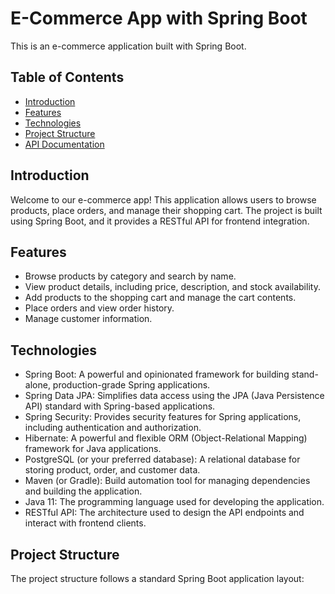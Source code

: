 # E-Commerce App with Spring Boot

This is an e-commerce application built with Spring Boot.

## Table of Contents

- [Introduction](#introduction)
- [Features](#features)
- [Technologies](#technologies)
- [Project Structure](#project-structure)
- [API Documentation](#api-documentation)

## Introduction

Welcome to our e-commerce app! This application allows users to browse products, place orders, and manage their shopping cart. The project is built using Spring Boot, and it provides a RESTful API for frontend integration.

## Features

- Browse products by category and search by name.
- View product details, including price, description, and stock availability.
- Add products to the shopping cart and manage the cart contents.
- Place orders and view order history.
- Manage customer information.

## Technologies

- Spring Boot: A powerful and opinionated framework for building stand-alone, production-grade Spring applications.
- Spring Data JPA: Simplifies data access using the JPA (Java Persistence API) standard with Spring-based applications.
- Spring Security: Provides security features for Spring applications, including authentication and authorization.
- Hibernate: A powerful and flexible ORM (Object-Relational Mapping) framework for Java applications.
- PostgreSQL (or your preferred database): A relational database for storing product, order, and customer data.
- Maven (or Gradle): Build automation tool for managing dependencies and building the application.
- Java 11: The programming language used for developing the application.
- RESTful API: The architecture used to design the API endpoints and interact with frontend clients.

## Project Structure

The project structure follows a standard Spring Boot application layout:

